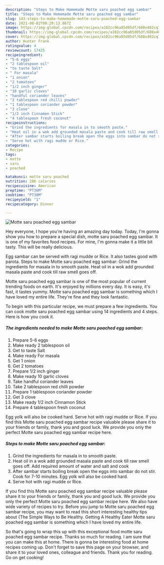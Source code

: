 ```yaml
---
description: "Steps to Make Homemade Motte saru poached egg sambar"
title: "Steps to Make Homemade Motte saru poached egg sambar"
slug: 143-steps-to-make-homemade-motte-saru-poached-egg-sambar
date: 2021-08-02T00:29:13.867Z
image: https://img-global.cpcdn.com/recipes/a102cc96a85d05df/680x482cq70/motte-saru-poached-egg-sambar-recipe-main-photo.jpg
thumbnail: https://img-global.cpcdn.com/recipes/a102cc96a85d05df/680x482cq70/motte-saru-poached-egg-sambar-recipe-main-photo.jpg
cover: https://img-global.cpcdn.com/recipes/a102cc96a85d05df/680x482cq70/motte-saru-poached-egg-sambar-recipe-main-photo.jpg
author: Hunter Frank
ratingvalue: 4
reviewcount: 17425
recipeingredient:
- "5-6 eggs"
- "2 tablespoon oil"
- "to taste Salt"
- " For masala"
- "1 onion"
- "2 tomatoes"
- "1/2 inch ginger"
- "10 garlic cloves"
- "handful coriander leaves"
- "2 tablespoon red chilli powder"
- "1 tablespoon coriander powder"
- "3 clove"
- "1/2 inch Cinnamon Stick"
- "4 tablespoon fresh coconut"
recipeinstructions:
- "Grind the ingredients for masala in to smooth paste."
- "Heat oil in a wok add grounded masala paste and cook till raw smell goes off. Add required amount of water and salt and cook"
- "After sambar starts boiling break open the eggs into sambar do not stir. Cook for 7-10 minutes. Egg yolk will also be cooked hard."
- "Serve hot with ragi mudde or Rice."
categories:
- Recipe
tags:
- motte
- saru
- poached

katakunci: motte saru poached 
nutrition: 286 calories
recipecuisine: American
preptime: "PT36M"
cooktime: "PT30M"
recipeyield: "1"
recipecategory: Dinner

---
```



![Motte saru poached egg sambar](https://img-global.cpcdn.com/recipes/a102cc96a85d05df/680x482cq70/motte-saru-poached-egg-sambar-recipe-main-photo.jpg)

Hey everyone, I hope you're having an amazing day today. Today, I'm gonna show you how to prepare a special dish, motte saru poached egg sambar. It is one of my favorites food recipes. For mine, I'm gonna make it a little bit tasty. This will be really delicious.

Egg sambar can be served with ragi mudde or Rice. It also tastes good with parota. Steps to make Motte saru poached egg sambar: Grind the ingredients for masala in to smooth paste. Heat oil in a wok add grounded masala paste and cook till raw smell goes off.

Motte saru poached egg sambar is one of the most popular of current trending foods on earth. It's enjoyed by millions every day. It is easy, it's fast, it tastes yummy. Motte saru poached egg sambar is something which I have loved my entire life. They're fine and they look fantastic.


To begin with this particular recipe, we must prepare a few ingredients. You can cook motte saru poached egg sambar using 14 ingredients and 4 steps. Here is how you cook it.

<!--inarticleads1-->

##### The ingredients needed to make Motte saru poached egg sambar:

1. Prepare 5-6 eggs
1. Make ready 2 tablespoon oil
1. Get to taste Salt
1. Make ready  For masala
1. Get 1 onion
1. Get 2 tomatoes
1. Prepare 1/2 inch ginger
1. Make ready 10 garlic cloves
1. Take handful coriander leaves
1. Take 2 tablespoon red chilli powder
1. Prepare 1 tablespoon coriander powder
1. Get 3 clove
1. Make ready 1/2 inch Cinnamon Stick
1. Prepare 4 tablespoon fresh coconut


Egg yolk will also be cooked hard. Serve hot with ragi mudde or Rice. If you find this Motte saru poached egg sambar recipe valuable please share it to your friends or family, thank you and good luck. We provide you only the perfect Motte saru poached egg sambar recipe here. 

<!--inarticleads2-->

##### Steps to make Motte saru poached egg sambar:

1. Grind the ingredients for masala in to smooth paste.
1. Heat oil in a wok add grounded masala paste and cook till raw smell goes off. Add required amount of water and salt and cook
1. After sambar starts boiling break open the eggs into sambar do not stir. Cook for 7-10 minutes. Egg yolk will also be cooked hard.
1. Serve hot with ragi mudde or Rice.


If you find this Motte saru poached egg sambar recipe valuable please share it to your friends or family, thank you and good luck. We provide you only the perfect Motte saru poached egg sambar recipe here. We also have wide variety of recipes to try. Before you jump to Motte saru poached egg sambar recipe, you may want to read this short interesting healthy tips about {The Simple Ways to Be Healthy. Getting A Healthy Eater Motte saru poached egg sambar is something which I have loved my entire life. 

So that's going to wrap this up with this exceptional food motte saru poached egg sambar recipe. Thanks so much for reading. I am sure that you can make this at home. There is gonna be interesting food at home recipes coming up. Don't forget to save this page on your browser, and share it to your loved ones, colleague and friends. Thank you for reading. Go on get cooking!
